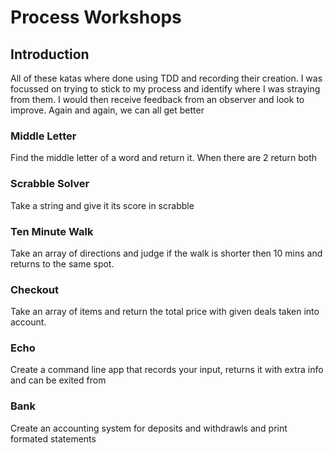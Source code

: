 # Process Workshops

## Introduction

All of these katas where done using TDD and recording their creation. I was focussed on trying to stick to my process and identify where I was straying from them. I would then receive feedback from an observer and look to improve. Again and again, we can all get better

### Middle Letter

Find the middle letter of a word and return it. When there are 2 return both

### Scrabble Solver

Take a string and give it its score in scrabble

### Ten Minute Walk

Take an array of directions and judge if the walk is shorter then 10 mins and returns to the same spot.

### Checkout

Take an array of items and return the total price with given deals taken into account.

###  Echo

Create a command line app that records your input, returns it with extra info and can be exited from

### Bank

Create an accounting system for deposits and withdrawls and print formated statements
